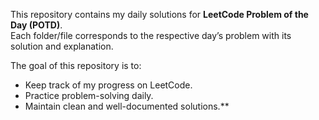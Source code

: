 

This repository contains my daily solutions for **LeetCode Problem of the Day (POTD)**.  
Each folder/file corresponds to the respective day’s problem with its solution and explanation.  

The goal of this repository is to:
- Keep track of my progress on LeetCode.
- Practice problem-solving daily.
- Maintain clean and well-documented solutions.**




